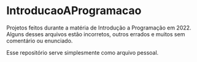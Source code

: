 # IntroducaoAProgramacao
Projetos feitos durante a matéria de Introdução a Programação em 2022. Alguns desses arquivos estão incorretos, outros errados e muitos sem comentário ou enunciado. 

Esse repositório serve simplesmente como arquivo pessoal.
